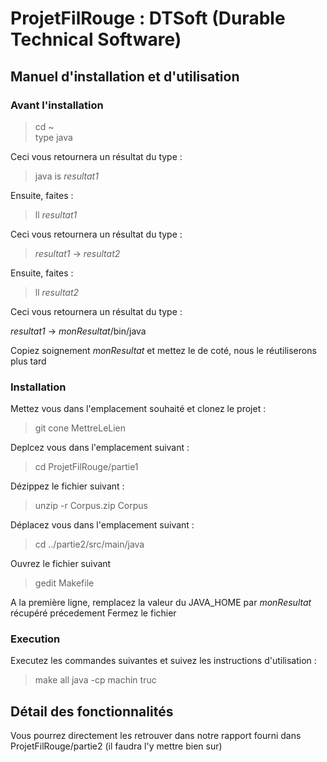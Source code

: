 # ProjetFilRouge : DTSoft (Durable Technical Software)   


## Manuel d'installation et d'utilisation    


###  Avant l'installation    

   > cd ~    
   > type java    
  
  Ceci vous retournera un résultat du type :     
  
  > java is *resultat1*    
 
  Ensuite, faites :     
  
  > ll *resultat1*

  Ceci vous retournera un résultat du type :
 
  > *resultat1* -> *resultat2* 
  
  Ensuite, faites : 
  
  > ll *resultat2*
  
  Ceci vous retournera un résultat du type :
  
  *resultat1* -> *monResultat*/bin/java
  
  Copiez soignement *monResultat* et mettez le de coté, nous le réutiliserons plus tard
  

###  Installation

Mettez vous dans l'emplacement souhaité et clonez le projet :

> git cone MettreLeLien

Deplcez vous dans l'emplacement suivant :
> cd ProjetFilRouge/partie1

Dézippez le fichier suivant :
> unzip -r Corpus.zip Corpus

Déplacez vous dans l'emplacement suivant :
> cd ../partie2/src/main/java

Ouvrez le fichier suivant 
> gedit Makefile

A la première ligne, remplacez la valeur du JAVA_HOME par *monResultat* récupéré précedement
Fermez le fichier 


###  Execution

Executez les commandes suivantes et suivez les instructions d'utilisation :
> make all
> java -cp machin truc


## Détail des fonctionnalités

Vous pourrez directement les retrouver dans notre rapport fourni dans ProjetFilRouge/partie2 (il faudra l'y mettre bien sur)


